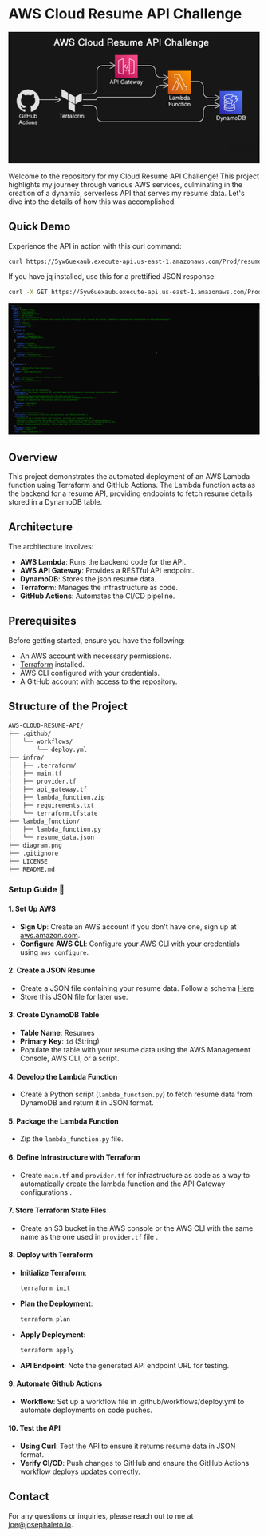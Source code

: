 # AWS Cloud Resume API Challenge

![AWS Cloud Resume API Challenge Architecture](https://raw.githubusercontent.com/serversorcerer/Cloud-Resume-API-Challenge/main/diagram.png)

Welcome to the repository for my Cloud Resume API Challenge! This project highlights my journey through various AWS services, culminating in the creation of a dynamic, serverless API that serves my resume data. Let's dive into the details of how this was accomplished.

## Quick Demo

Experience the API in action with this curl command:

```sh
curl https://5yw6uexaub.execute-api.us-east-1.amazonaws.com/Prod/resume
```

If you have jq installed, use this for a prettified JSON response:

```sh
curl -X GET https://5yw6uexaub.execute-api.us-east-1.amazonaws.com/Prod/resume | jq .
```

![Demo Results](https://github.com/serversorcerer/Cloud-Resume-API-Challenge/blob/main/CURL%20RESPONSE.png?raw=true)


## Overview

This project demonstrates the automated deployment of an AWS Lambda function using Terraform and GitHub Actions. The Lambda function acts as the backend for a resume API, providing endpoints to fetch resume details stored in a DynamoDB table.

## Architecture

The architecture involves:

- **AWS Lambda**: Runs the backend code for the API.
- **AWS API Gateway**: Provides a RESTful API endpoint.
- **DynamoDB**: Stores the json resume data.
- **Terraform**: Manages the infrastructure as code.
- **GitHub Actions**: Automates the CI/CD pipeline.

## Prerequisites

Before getting started, ensure you have the following:

- An AWS account with necessary permissions.
- [Terraform](https://www.terraform.io/downloads.html) installed.
- AWS CLI configured with your credentials.
- A GitHub account with access to the repository.

## Structure of the Project

```plaintext
AWS-CLOUD-RESUME-API/
├── .github/
│   └── workflows/
│       └── deploy.yml
├── infra/
│   ├── .terraform/
│   ├── main.tf
│   ├── provider.tf
│   ├── api_gateway.tf
│   ├── lambda_function.zip
│   ├── requirements.txt
│   └── terraform.tfstate
├── lambda_function/
│   ├── lambda_function.py
│   └── resume_data.json
├── diagram.png
├── .gitignore
├── LICENSE
├── README.md
```

### Setup Guide 🚀

#### 1. Set Up AWS

- **Sign Up**: Create an AWS account if you don't have one, sign up at [aws.amazon.com](https://aws.amazon.com/).
- **Configure AWS CLI**: Configure your AWS CLI with your credentials using `aws configure`.

#### 2. Create a JSON Resume

- Create a JSON file containing your resume data. Follow a schema [Here](https://jsonresume.org/schema)
- Store this JSON file for later use.

#### 3. Create DynamoDB Table

- **Table Name**: Resumes
- **Primary Key**: `id` (String)
- Populate the table with your resume data using the AWS Management Console, AWS CLI, or a script.

#### 4. Develop the Lambda Function

- Create a Python script (`lambda_function.py`) to fetch resume data from DynamoDB and return it in JSON format.

#### 5. Package the Lambda Function

- Zip the `lambda_function.py` file.

#### 6. Define Infrastructure with Terraform

- Create `main.tf` and `provider.tf` for infrastructure as code as a way to automatically create the lambda function and the API Gateway configurations .

#### 7. Store Terraform State Files

- Create an S3 bucket in the AWS console or the AWS CLI with the same name as the one used in `provider.tf` file .

#### 8. Deploy with Terraform

- **Initialize Terraform**:
  ```sh
  terraform init
  ```
- **Plan the Deployment**:
  ```sh
  terraform plan
  ```
- **Apply Deployment**:
  ```sh
  terraform apply
  ```
- **API Endpoint**: Note the generated API endpoint URL for testing.

#### 9. Automate Github Actions

- **Workflow**: Set up a workflow file in .github/workflows/deploy.yml to automate deployments on code pushes.

#### 10. Test the API

- **Using Curl**: Test the API to ensure it returns resume data in JSON format.
- **Verify CI/CD**: Push changes to GitHub and ensure the GitHub Actions workflow deploys updates correctly.

## Contact

For any questions or inquiries, please reach out to me at joe@josephaleto.io.
